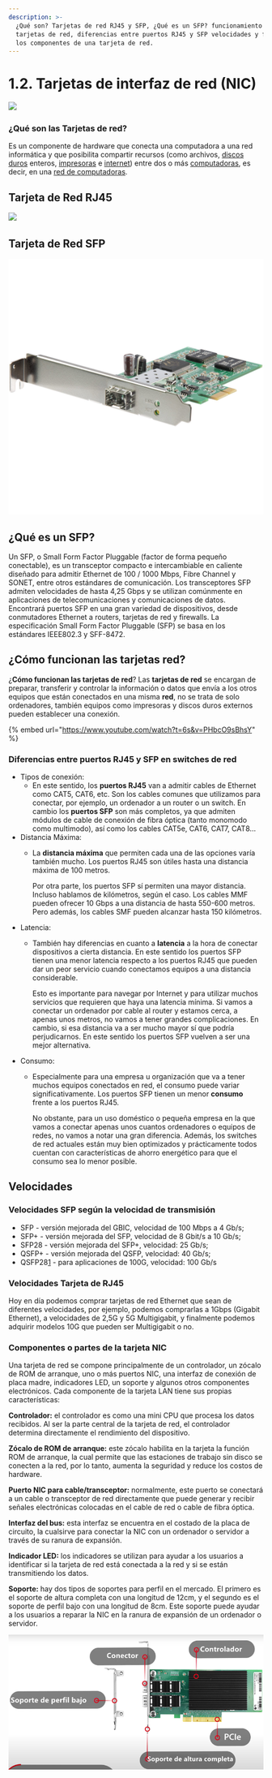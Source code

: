 ```yaml
---
description: >-
  ¿Qué son? Tarjetas de red RJ45 y SFP, ¿Qué es un SFP? funcionamiento de las
  tarjetas de red, diferencias entre puertos RJ45 y SFP velocidades y finalmente
  los componentes de una tarjeta de red.
---
```


# 1.2. Tarjetas de interfaz de red (NIC)

![](../.gitbook/assets/Network\_card.jpg)

### ¿Qué son las Tarjetas de red?

Es un componente de hardware que conecta una computadora a una red informática y que posibilita compartir recursos (como archivos, [discos duros](https://es.wikipedia.org/wiki/Disco\_duro) enteros, [impresoras](https://es.wikipedia.org/wiki/Impresora) e [internet](https://es.wikipedia.org/wiki/Internet)) entre dos o más [computadoras](https://es.wikipedia.org/wiki/Computadora), es decir, en una [red de computadoras](https://es.wikipedia.org/wiki/Red\_de\_computadoras).

## Tarjeta de Red RJ45

![](<../.gitbook/assets/Network\_card (1).jpg>)

## Tarjeta de Red SFP

![](../.gitbook/assets/sfp2.jpg)

## ¿Qué es un SFP?

Un SFP, o Small Form Factor Pluggable (factor de forma pequeño conectable), es un transceptor compacto e intercambiable en caliente diseñado para admitir Ethernet de 100 / 1000 Mbps, Fibre Channel y SONET, entre otros estándares de comunicación. Los transceptores SFP admiten velocidades de hasta 4,25 Gbps y se utilizan comúnmente en aplicaciones de telecomunicaciones y comunicaciones de datos. Encontrará puertos SFP en una gran variedad de dispositivos, desde conmutadores Ethernet a routers, tarjetas de red y firewalls. La especificación Small Form Factor Pluggable (SFP) se basa en los estándares IEEE802.3 y SFF-8472.

## ¿Cómo funcionan las tarjetas red?

¿**Cómo funcionan las tarjetas de red**? Las **tarjetas de red** se encargan de preparar, transferir y controlar la información o datos que envía a los otros equipos que están conectados en una misma **red**, no se trata de solo ordenadores, también equipos como impresoras y discos duros externos pueden establecer una conexión.

{% embed url="https://www.youtube.com/watch?t=6s&v=PHbcO9sBhsY" %}

### Diferencias entre puertos RJ45 y SFP en switches de red

* Tipos de conexión:
  * En este sentido, los **puertos RJ45** van a admitir cables de Ethernet como CAT5, CAT6, etc. Son los cables comunes que utilizamos para conectar, por ejemplo, un ordenador a un router o un switch. En cambio los **puertos SFP** son más completos, ya que admiten módulos de cable de conexión de fibra óptica (tanto monomodo como multimodo), así como los cables CAT5e, CAT6, CAT7, CAT8…
* Distancia Máxima:
  *   La **distancia máxima** que permiten cada una de las opciones varía también mucho. Los puertos RJ45 son útiles hasta una distancia máxima de 100 metros.&#x20;

      Por otra parte, los puertos SFP sí permiten una mayor distancia. Incluso hablamos de kilómetros, según el caso. Los cables MMF pueden ofrecer 10 Gbps a una distancia de hasta 550-600 metros. Pero además, los cables SMF pueden alcanzar hasta 150 kilómetros.&#x20;
* Latencia:
  *   También hay diferencias en cuanto a **latencia** a la hora de conectar dispositivos a cierta distancia. En este sentido los puertos SFP tienen una menor latencia respecto a los puertos RJ45 que pueden dar un peor servicio cuando conectamos equipos a una distancia considerable.

      Esto es importante para navegar por Internet y para utilizar muchos servicios que requieren que haya una latencia mínima. Si vamos a conectar un ordenador por cable al router y estamos cerca, a apenas unos metros, no vamos a tener grandes complicaciones. En cambio, si esa distancia va a ser mucho mayor sí que podría perjudicarnos. En este sentido los puertos SFP vuelven a ser una mejor alternativa.
* Consumo:
  *   Especialmente para una empresa u organización que va a tener muchos equipos conectados en red, el consumo puede variar significativamente. Los puertos SFP tienen un menor **consumo** frente a los puertos RJ45.

      No obstante, para un uso doméstico o pequeña empresa en la que vamos a conectar apenas unos cuantos ordenadores o equipos de redes, no vamos a notar una gran diferencia. Además, los switches de red actuales están muy bien optimizados y prácticamente todos cuentan con características de ahorro energético para que el consumo sea lo menor posible.

## Velocidades

### Velocidades SFP según la velocidad de transmisión

* SFP - versión mejorada del GBIC, velocidad de 100 Mbps a 4 Gb/s;
* SFP+ - versión mejorada del SFP, velocidad de 8 Gbit/s a 10 Gb/s;
* SFP28 - versión mejorada del SFP+, velocidad: 25 Gb/s;
* QSFP+ - versión mejorada del QSFP, velocidad: 40 Gb/s;
* QSFP28[1](https://es.wikipedia.org/wiki/Transceptor\_SFP#cite\_note-1)​ - para aplicaciones de 100G, velocidad: 100 Gb/s

### Velocidades Tarjeta de RJ45

Hoy en día podemos comprar tarjetas de red Ethernet que sean de diferentes velocidades, por ejemplo, podemos comprarlas a 1Gbps (Gigabit Ethernet), a velocidades de 2,5G y 5G Multigigabit, y finalmente podemos adquirir modelos 10G que pueden ser Multigigabit o no.

### Componentes o partes de la tarjeta NIC

Una tarjeta de red se compone principalmente de un controlador, un zócalo de ROM de arranque, uno o más puertos NIC, una interfaz de conexión de placa madre, indicadores LED, un soporte y algunos otros componentes electrónicos. Cada componente de la tarjeta LAN tiene sus propias características:

**Controlador:** el controlador es como una mini CPU que procesa los datos recibidos. Al ser la parte central de la tarjeta de red, el controlador determina directamente el rendimiento del dispositivo.

**Zócalo de ROM de arranque:** este zócalo habilita en la tarjeta la función ROM de arranque, la cual permite que las estaciones de trabajo sin disco se conecten a la red, por lo tanto, aumenta la seguridad y reduce los costos de hardware.

**Puerto NIC para cable/transceptor:** normalmente, este puerto se conectará a un cable o transceptor de red directamente que puede generar y recibir señales electrónicas colocadas en el cable de red o cable de fibra óptica.

**Interfaz del bus:** esta interfaz se encuentra en el costado de la placa de circuito, la cualsirve para conectar la NIC con un ordenador o servidor a través de su ranura de expansión.

**Indicador LED:** los indicadores se utilizan para ayudar a los usuarios a identificar si la tarjeta de red está conectada a la red y si se están transmitiendo los datos.

**Soporte:** hay dos tipos de soportes para perfil en el mercado. El primero es el soporte de altura completa con una longitud de 12cm, y el segundo es el soporte de perfil bajo con una longitud de 8cm. Este soporte puede ayudar a los usuarios a reparar la NIC en la ranura de expansión de un ordenador o servidor.

![](../.gitbook/assets/componentes.png)

